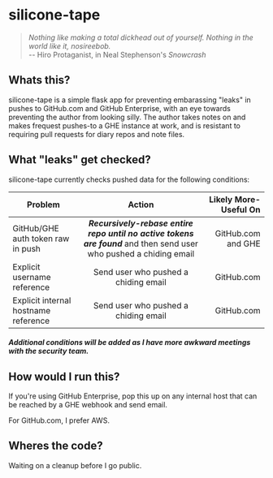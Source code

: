 # silicone-tape

> *Nothing like making a total dickhead out of yourself. Nothing in the world like it, nosireebob.*  
> -- Hiro Protaganist, in Neal Stephenson's *Snowcrash*

## Whats this?

silicone-tape is a simple flask app for preventing embarassing "leaks" in pushes to GitHub.com and GitHub Enterprise, with an eye towards 
preventing the author from looking silly. The author takes notes on and makes frequest pushes-to a GHE instance at work, and is resistant 
to requiring pull requests for diary repos and note files.


## What "leaks" get checked?

silicone-tape currently checks pushed data for the following conditions:

| Problem        | Action           | Likely More-Useful On  |
| ------------- |:-------------:| -----:|
| GitHub/GHE auth token raw in push | ***Recursively-rebase entire repo until no active tokens are found*** and then send user who pushed a chiding email | GitHub.com and GHE |
| Explicit username reference | Send user who pushed a chiding email | GitHub.com |
| Explicit internal hostname reference| Send user who pushed a chiding email | GitHub.com |

##### Additional conditions will be added as I have more awkward meetings with the security team.


## How would I run this?

If you're using GitHub Enterprise, pop this up on any internal host that can be reached by a GHE webhook and send email. 

For GitHub.com, I prefer AWS.


## Wheres the code?

Waiting on a cleanup before I go public.
